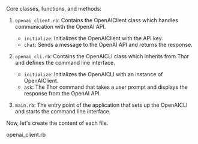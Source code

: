 Core classes, functions, and methods:

1. `openai_client.rb`: Contains the OpenAIClient class which handles communication with the OpenAI API.
   - `initialize`: Initializes the OpenAIClient with the API key.
   - `chat`: Sends a message to the OpenAI API and returns the response.

2. `openai_cli.rb`: Contains the OpenAICLI class which inherits from Thor and defines the command line interface.
   - `initialize`: Initializes the OpenAICLI with an instance of OpenAIClient.
   - `ask`: The Thor command that takes a user prompt and displays the response from the OpenAI API.

3. `main.rb`: The entry point of the application that sets up the OpenAICLI and starts the command line interface.

Now, let's create the content of each file.

openai_client.rb
